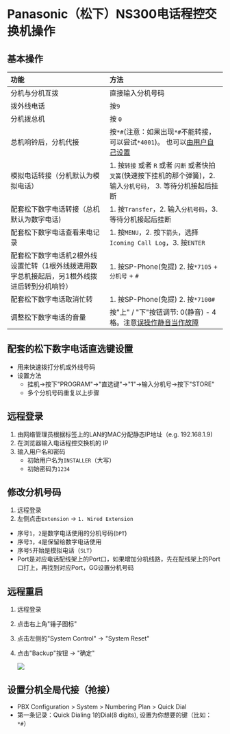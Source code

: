 # Panasonic（松下）NS300电话程控交换机操作

## 基本操作

|  功能 | 方法 |
|  :--- | :--- |
| 分机与分机互拨 | 直接输入分机号码 |
| 拨外线电话 | 按`9` |
| 分机拨总机 | 按 `0` |
| 总机响铃后，分机代接 | 按`*#`(注意：如果出现`*#`不能转接，可以尝试`*4001`)。 也可以[由用户自己设置](#设置分机全局代接（抢接）) |
| 模拟电话转接（分机默认为模拟电话）| 1. 按`转接` 或者 `R` 或者 `闪断` 或者快拍`叉簧`(快速按下挂机的那个弹簧)，2. 输入`分机号码`， 3. 等待分机接起后挂断 |
| 配套松下数字电话转接（总机默认为数字电话) | 1. 按`Transfer`，2. 输入`分机号码`，3. 等待分机接起后挂断 |
| 配套松下数字电话查看来电记录 | 1. 按`MENU`，2. 按`下箭头`，选择`Icoming Call Log`，3. 按`ENTER` |
| 配套松下数字电话机2根外线设置忙转（1根外线拨进用数字总机接起后，另1根外线拨进后转到分机响铃）| 1. 按SP-Phone(免提) 2. 按`*7105` + `分机号` + `#` |
| 配套松下数字电话取消忙转 | 1. 按SP-Phone(免提) 2. 按`*7100#` |
| 调整松下数字电话的音量 | 按"上" / "下"按钮调节: 0(静音) - 4格。注意[误操作静音当作故障](https://github.com/northbright/Notes/blob/master/hardware/digital-phone-of-panasonic-kx-ns300-was-muted.md)|

## 配套的松下数字电话直选键设置
* 用来快速拨打分机或外线号码
* 设置方法
  * 挂机->按下"PROGRAM"->"直选键"->"1"->输入分机号->按下"STORE"
  * 多个分机号码重复以上步骤

## 远程登录
1. 由网络管理员根据标签上的LAN的MAC分配静态IP地址（e.g. 192.168.1.9)
2. 在浏览器输入电话程控交换机的 IP
3. 输入用户名和密码
   * 初始用户名为`INSTALLER`（大写）
   * 初始密码为`1234`

## 修改分机号码
1. 远程登录
2. 左侧点击`Extension` -> `1. Wired Extension`
  * 序号`1`，`2`是数字电话使用的分机号码(`DPT`)
  * 序号`3`，`4`是保留给数字电话使用
  * 序号`5`开始是模拟电话（`SLT`）
  * Port是对应电话配线架上的Port口，如果增加分机线路，先在配线架上的Port口打上，再找到对应Port，GG设置分机号码

## 远程重启
1. 远程登录
2. 点击右上角"锤子图标"
3. 点击左侧的"System Control" -> "System Reset"
4. 点击"Backup"按钮 -> "确定"

   ![](img/01.png)

## 设置分机全局代接（抢接）
* PBX Configuration > System > Numbering Plan > Quick Dial
* 第一条记录：Quick Dialing 1的Dial(8 digits), 设置为你想要的键（比如：`*#`）
